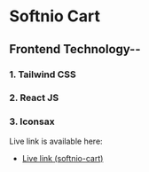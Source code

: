 # Softnio Cart

## Frontend Technology--

### 1. Tailwind CSS

### 2. React JS

### 3. Iconsax

Live link is available here:

- [Live link (softnio-cart)](https://softnio-cart.netlify.app/)
